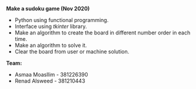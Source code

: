 **Make a sudoku game (Nov 2020)** 

- Python using functional programming.
- Interface using *tkinter* library.
- Make an algorithm to create the board in different number order in each time.
- Make an algorithm to solve it.
- Clear the board from user or machine solution.

**Team:**
- Asmaa Moasllim - 381226390
- Renad Alsweed - 381210443
